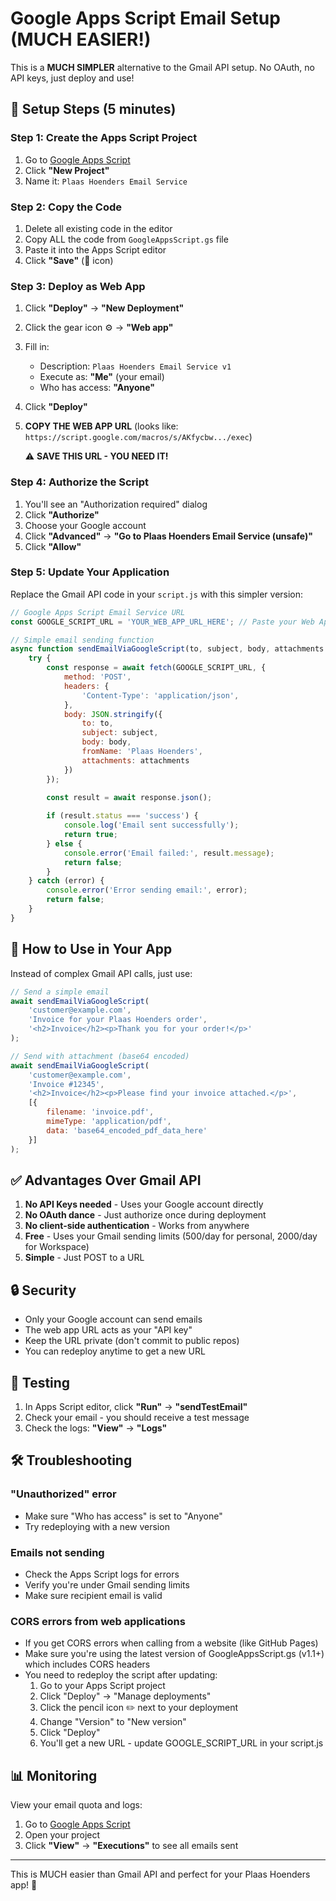 # Google Apps Script Email Setup (MUCH EASIER!)

This is a **MUCH SIMPLER** alternative to the Gmail API setup. No OAuth, no API keys, just deploy and use!

## 🚀 Setup Steps (5 minutes)

### Step 1: Create the Apps Script Project

1. Go to [Google Apps Script](https://script.google.com)
2. Click **"New Project"**
3. Name it: `Plaas Hoenders Email Service`

### Step 2: Copy the Code

1. Delete all existing code in the editor
2. Copy ALL the code from `GoogleAppsScript.gs` file
3. Paste it into the Apps Script editor
4. Click **"Save"** (💾 icon)

### Step 3: Deploy as Web App

1. Click **"Deploy"** → **"New Deployment"**
2. Click the gear icon ⚙️ → **"Web app"**
3. Fill in:
   - Description: `Plaas Hoenders Email Service v1`
   - Execute as: **"Me"** (your email)
   - Who has access: **"Anyone"**
4. Click **"Deploy"**
5. **COPY THE WEB APP URL** (looks like: `https://script.google.com/macros/s/AKfycbw.../exec`)
   
   ⚠️ **SAVE THIS URL - YOU NEED IT!**

### Step 4: Authorize the Script

1. You'll see an "Authorization required" dialog
2. Click **"Authorize"**
3. Choose your Google account
4. Click **"Advanced"** → **"Go to Plaas Hoenders Email Service (unsafe)"**
5. Click **"Allow"**

### Step 5: Update Your Application

Replace the Gmail API code in your `script.js` with this simpler version:

```javascript
// Google Apps Script Email Service URL
const GOOGLE_SCRIPT_URL = 'YOUR_WEB_APP_URL_HERE'; // Paste your Web App URL here

// Simple email sending function
async function sendEmailViaGoogleScript(to, subject, body, attachments = []) {
    try {
        const response = await fetch(GOOGLE_SCRIPT_URL, {
            method: 'POST',
            headers: {
                'Content-Type': 'application/json',
            },
            body: JSON.stringify({
                to: to,
                subject: subject,
                body: body,
                fromName: 'Plaas Hoenders',
                attachments: attachments
            })
        });

        const result = await response.json();
        
        if (result.status === 'success') {
            console.log('Email sent successfully');
            return true;
        } else {
            console.error('Email failed:', result.message);
            return false;
        }
    } catch (error) {
        console.error('Error sending email:', error);
        return false;
    }
}
```

## 📧 How to Use in Your App

Instead of complex Gmail API calls, just use:

```javascript
// Send a simple email
await sendEmailViaGoogleScript(
    'customer@example.com',
    'Invoice for your Plaas Hoenders order',
    '<h2>Invoice</h2><p>Thank you for your order!</p>'
);

// Send with attachment (base64 encoded)
await sendEmailViaGoogleScript(
    'customer@example.com',
    'Invoice #12345',
    '<h2>Invoice</h2><p>Please find your invoice attached.</p>',
    [{
        filename: 'invoice.pdf',
        mimeType: 'application/pdf',
        data: 'base64_encoded_pdf_data_here'
    }]
);
```

## ✅ Advantages Over Gmail API

1. **No API Keys needed** - Uses your Google account directly
2. **No OAuth dance** - Just authorize once during deployment
3. **No client-side authentication** - Works from anywhere
4. **Free** - Uses your Gmail sending limits (500/day for personal, 2000/day for Workspace)
5. **Simple** - Just POST to a URL

## 🔒 Security

- Only your Google account can send emails
- The web app URL acts as your "API key"
- Keep the URL private (don't commit to public repos)
- You can redeploy anytime to get a new URL

## 🧪 Testing

1. In Apps Script editor, click **"Run"** → **"sendTestEmail"**
2. Check your email - you should receive a test message
3. Check the logs: **"View"** → **"Logs"**

## 🛠️ Troubleshooting

### "Unauthorized" error
- Make sure "Who has access" is set to "Anyone"
- Try redeploying with a new version

### Emails not sending
- Check the Apps Script logs for errors
- Verify you're under Gmail sending limits
- Make sure recipient email is valid

### CORS errors from web applications
- If you get CORS errors when calling from a website (like GitHub Pages)
- Make sure you're using the latest version of GoogleAppsScript.gs (v1.1+) which includes CORS headers
- You need to redeploy the script after updating:
  1. Go to your Apps Script project
  2. Click "Deploy" → "Manage deployments"
  3. Click the pencil icon ✏️ next to your deployment
  4. Change "Version" to "New version"
  5. Click "Deploy"
  6. You'll get a new URL - update GOOGLE_SCRIPT_URL in your script.js

## 📊 Monitoring

View your email quota and logs:
1. Go to [Google Apps Script](https://script.google.com)
2. Open your project
3. Click **"View"** → **"Executions"** to see all emails sent

---

This is MUCH easier than Gmail API and perfect for your Plaas Hoenders app! 🐔